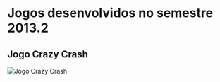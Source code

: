 Jogos desenvolvidos no semestre 2013.2
======================================

Jogo Crazy Crash
----------------
![Jogo Crazy Crash](screenshot.png?raw=true "Captura de Tela")

